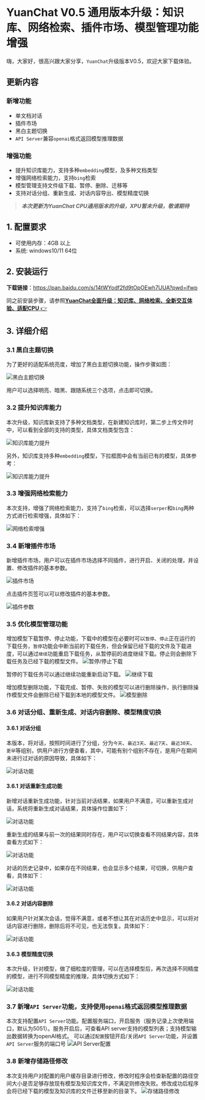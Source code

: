 # YuanChat V0.5 通用版本升级：知识库、网络检索、插件市场、模型管理功能增强

嗨，大家好，很高兴跟大家分享，`YuanChat`升级版本V0.5，欢迎大家下载体验。


## 更新内容
### 新增功能
* 单文档对话
* 插件市场
* 黑白主题切换
* `API Server`兼容`openai`格式返回模型推理数据
### 增强功能
* 提升知识库能力，支持多种`embedding`模型，及多种文档类型
* 增强网络检索能力，支持`bing`检索
* 模型管理支持文件级下载、暂停、删除、迁移等
* 支持对话分组、重新生成、对话内容导出、模型精度切换


> ***本次更新为YuanChat CPU通用版本的升级，XPU暂未升级，敬请期待***

## 1. 配置要求 
* 可使用内存：4GB 以上
* 系统: windows10/11 64位

## 2. 安装运行

**下载链接**：https://pan.baidu.com/s/14tWYodf2fd9tOpOEwh7UUA?pwd=ifwp
 
同之前安装步骤，请参照[**YuanChat全面升级：知识库、网络检索、全新交互体验、适配CPU** :point_right:](./docs/YuanChat全面升级通用版本.md)

## 3. 详细介绍

### 3.1 黑白主题切换

为了更好的适配系统亮度，增加了黑白主题切换功能，操作步骤如图：

![黑白主题切换](./images/yuanchat-common-v1.0-upgrade/bg_convert.png)

用户可以选择明亮、暗黑、跟随系统三个选项，点击即可切换。

### 3.2 提升知识库能力

本次升级，知识库新支持了多种文档类型，在新建知识库时，第二步上传文件时中，可以看到全部的支持的类型，具体文档类型包含：

![知识库能力提升](./images/yuanchat-common-v1.0-upgrade/knowledge_support.png)

另外，知识库支持多种`embedding`模型，下拉框图中会有当前已有的模型，具体参考：

![知识库能力提升](./images/yuanchat-common-v1.0-upgrade/knowledge_embedding_select.png)

### 3.3 增强网络检索能力
本次支持，增强了网络检索能力，支持了`bing`检索，可以选择`serper`和`bing`两种方式进行检索增强，具体如下：

![网络检索增强](./images/yuanchat-common-v1.0-upgrade/web_search_select.png)

### 3.4 新增插件市场

新增插件市场，用户可以在插件市场选择不同插件，进行开启、关闭的处理，并设置、修改插件的基本参数。

![插件市场](./images/yuanchat-common-v1.0-upgrade/plugin_market.png)

点击插件页签可以可以修改插件的基本参数。

![插件参数](./images/yuanchat-common-v1.0-upgrade/plugin_parameter.png)

### 3.5 优化模型管理功能

增加模型下载暂停、停止功能，下载中的模型在必要时可以`暂停`、`停止`正在运行的下载任务，`暂停`功能会中断当前的下载任务，但会保留已经下载的文件及下载进度，可以通过`继续`功能重启下载任务，从暂停前的进度继续下载。停止则会删除下载任务及已经下载的模型文件。
![暂停/停止下载](./images/yuanchat-common-v1.0-upgrade/model_download_pause_stop.png)

暂停的下载任务可以通过继续功能重新启动下载。
![继续下载](./images/yuanchat-common-v1.0-upgrade/model_download_continue.png)

增加模型删除功能，下载完成、暂停、失败的模型可以进行删除操作，执行删除操作模型文件会删除已经下载到本地的模型文件。
![模型删除](./images/yuanchat-common-v1.0-upgrade/model_delete.png)

### 3.6 对话分组、重新生成、对话内容删除、模型精度切换

#### 3.6.1 对话分组
本版本，将对话，按照时间进行了分组，分为`今天`、`最近3天`、`最近7天`、`最近30天`、`更早`等组别，供用户进行方便查看，其中，可能有别个组别不存在，是用户在期间未进行过对话的原因导致，具体如下：

![对话功能](./images/yuanchat-common-v1.0-upgrade/chat_time_group.png)

#### 3.6.1 对话重新生成功能
新增对话重新生成功能，针对当前对话结果，如果用户不满意，可以重新生成对话，系统将重新生成对话结果，具体操作位置如下：

![对话功能](./images/yuanchat-common-v1.0-upgrade/chat_re_infer.png)

重新生成的结果与前一次的结果同时存在，用户可以切换查看不同结果内容，具体查看方式如下：

![对话功能](./images/yuanchat-common-v1.0-upgrade/chat_content_switch.png)

对话的历史记录中，如果存在不同结果，也会显示多个结果，可切换，供用户查看，具体如下：

![对话功能](./images/yuanchat-common-v1.0-upgrade/chat_history_content_switch.png)

#### 3.6.2 对话内容删除
如果用户针对某次会话，觉得不满意，或者不想让其在对话历史中显示，可以将对话内容进行删除，删除后将不可见，也无法恢复。具体如下：

![对话功能](./images/yuanchat-common-v1.0-upgrade/chat_content_delete.png)

#### 3.6.3 模型精度切换
本次升级，针对模型，做了细粒度的管理，可以在选择模型后，再次选择不同精度的模型，进行不同模型精度的推理，具体切换方式如下：

![对话功能](./images/yuanchat-common-v1.0-upgrade/chat_model_precise_select.png)


### 3.7 新增`API Server`功能，支持使用`openai`格式返回模型推理数据

本次支持配置`API Server`功能。配置服务端口，开启服务（服务记录上次使用端口，默认为5051）。服务开启后，可查看API server支持的模型列表；支持模型输出数据转换为openAI格式。
可以通过`配置`按钮开启/关闭`API Server`功能，并设置`API Server`服务的端口号
![API Server配置](./images/yuanchat-common-v1.0-upgrade/api_server_config.png)

### 3.8 新增存储路径修改

本次支持用户对配置的用户缓存目录进行修改，修改时程序会检查新配置的路径空间大小是否足够存放现有模型及知识库文件，不满足则修改失败。修改成功后程序会将已经下载的模型及知识库的文件迁移至新的目录下。
![存储路径修改](./images/yuanchat-common-v1.0-upgrade/system_path_modfiy.png)